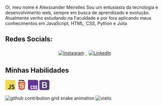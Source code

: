  Oi, meu nome é Alexssander Meirelles
Sou um entusiasta da tecnologia e desenvolvimento web, sempre em busca de aprendizado e evolução. Atualmente venho estudando na Faculdade e por fora aplicando meus conhecimentos em JavaScript, HTML, CSS, Python e Julia

## Redes Socials:

<div style="text-align: center;">
    <a href="https://www.instagram.com/aleexs2_">
        <img style="margin: 5px; border-radius: 5px;" height="30" width="110" src="https://img.shields.io/badge/Instagram-1E46FF?style=for-the-badge&logo=instagram&logoColor=white" alt="Instagram">
    </a>
    <a href="https://www.linkedin.com/in/alexssander-meirelles-a93a6922b/">
        <img style="margin: 5px; border-radius: 5px;" height="30" width="110" src="https://img.shields.io/badge/LinkedIn-1E46FF?style=for-the-badge&logo=linkedin&logoColor=white" alt="LinkedIn">
    </a>
</div>

## Minhas Habilidades

<code><img height="32" src="https://raw.githubusercontent.com/github/explore/80688e429a7d4ef2fca1e82350fe8e3517d3494d/topics/javascript/javascript.png" alt="Javascript"/></code>
<code><img height="32" src="https://raw.githubusercontent.com/github/explore/80688e429a7d4ef2fca1e82350fe8e3517d3494d/topics/html/html.png" alt="HTML5"/></code>
<code><img height="32" src="https://raw.githubusercontent.com/github/explore/80688e429a7d4ef2fca1e82350fe8e3517d3494d/topics/css/css.png" alt="CSS"/></code>
<code><img height="32" src="https://raw.githubusercontent.com/github/explore/80688e429a7d4ef2fca1e82350fe8e3517d3494d/topics/bootstrap/bootstrap.png" alt="Bootstrap"/></code>

<picture>
  <source media="(prefers-color-scheme: dark)" srcset="https://raw.githubusercontent.com/AlexssanderTnS/AlexssanderTnS/output/github-contribution-grid-snake-dark.svg">
  <source media="(prefers-color-scheme: light)" srcset="https://raw.githubusercontent.com/AlexssanderTnS/AlexssanderTnS/output/github-contribution-grid-snake.svg">
  <img alt="github contribution grid snake animation" src="https://raw.githubusercontent.com/platane/AlexssanderTnS/output/github-contribution-grid-snake.svg">
</picture>

<img src="https://visit-counter.vercel.app/counter.png?page=https%3A%2F%2Fgithub.com%2FAlexssanderTnS-dev&s=40&c=0f53f0&bg=00000000&no=2&ff=digi&tb=Visitor+count%3A&ta=" alt="visits">
